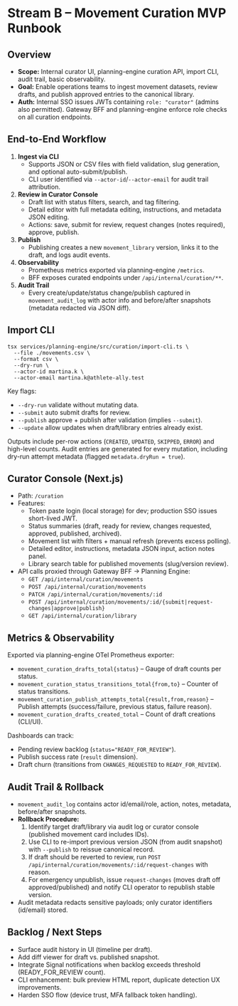 # Stream B – Movement Curation MVP Runbook

## Overview
- **Scope:** Internal curator UI, planning-engine curation API, import CLI, audit trail, basic observability.
- **Goal:** Enable operations teams to ingest movement datasets, review drafts, and publish approved entries to the canonical library.
- **Auth:** Internal SSO issues JWTs containing `role: "curator"` (admins also permitted). Gateway BFF and planning-engine enforce role checks on all curation endpoints.

## End-to-End Workflow
1. **Ingest via CLI**
   - Supports JSON or CSV files with field validation, slug generation, and optional auto-submit/publish.
   - CLI user identified via `--actor-id`/`--actor-email` for audit trail attribution.
2. **Review in Curator Console**
   - Draft list with status filters, search, and tag filtering.
   - Detail editor with full metadata editing, instructions, and metadata JSON editing.
   - Actions: save, submit for review, request changes (notes required), approve, publish.
3. **Publish**
   - Publishing creates a new `movement_library` version, links it to the draft, and logs audit events.
4. **Observability**
   - Prometheus metrics exported via planning-engine `/metrics`.
   - BFF exposes curated endpoints under `/api/internal/curation/**`.
5. **Audit Trail**
   - Every create/update/status change/publish captured in `movement_audit_log` with actor info and before/after snapshots (metadata redacted via JSON diff).

## Import CLI
```
tsx services/planning-engine/src/curation/import-cli.ts \
  --file ./movements.csv \
  --format csv \
  --dry-run \
  --actor-id martina.k \
  --actor-email martina.k@athlete-ally.test
```

Key flags:
- `--dry-run` validate without mutating data.
- `--submit` auto submit drafts for review.
- `--publish` approve + publish after validation (implies `--submit`).
- `--update` allow updates when draft/library entries already exist.

Outputs include per-row actions (`CREATED`, `UPDATED`, `SKIPPED`, `ERROR`) and high-level counts. Audit entries are generated for every mutation, including dry-run attempt metadata (flagged `metadata.dryRun = true`).

## Curator Console (Next.js)
- Path: `/curation`
- Features:
  - Token paste login (local storage) for dev; production SSO issues short-lived JWT.
  - Status summaries (draft, ready for review, changes requested, approved, published, archived).
  - Movement list with filters + manual refresh (prevents excess polling).
  - Detailed editor, instructions, metadata JSON input, action notes panel.
  - Library search table for published movements (slug/version review).
- API calls proxied through Gateway BFF → Planning Engine:
  - `GET /api/internal/curation/movements`
  - `POST /api/internal/curation/movements`
  - `PATCH /api/internal/curation/movements/:id`
  - `POST /api/internal/curation/movements/:id/{submit|request-changes|approve|publish}`
  - `GET /api/internal/curation/library`

## Metrics & Observability
Exported via planning-engine OTel Prometheus exporter:
- `movement_curation_drafts_total{status}` – Gauge of draft counts per status.
- `movement_curation_status_transitions_total{from,to}` – Counter of status transitions.
- `movement_curation_publish_attempts_total{result,from,reason}` – Publish attempts (success/failure, previous status, failure reason).
- `movement_curation_drafts_created_total` – Count of draft creations (CLI/UI).

Dashboards can track:
- Pending review backlog (`status="READY_FOR_REVIEW"`).
- Publish success rate (`result` dimension).
- Draft churn (transitions from `CHANGES_REQUESTED` to `READY_FOR_REVIEW`).

## Audit Trail & Rollback
- `movement_audit_log` contains actor id/email/role, action, notes, metadata, before/after snapshots.
- **Rollback Procedure:**
  1. Identify target draft/library via audit log or curator console (published movement card includes IDs).
  2. Use CLI to re-import previous version JSON (from audit snapshot) with `--publish` to reissue canonical record.
  3. If draft should be reverted to review, run `POST /api/internal/curation/movements/:id/request-changes` with reason.
  4. For emergency unpublish, issue `request-changes` (moves draft off approved/published) and notify CLI operator to republish stable version.
- Audit metadata redacts sensitive payloads; only curator identifiers (id/email) stored.

## Backlog / Next Steps
- Surface audit history in UI (timeline per draft).
- Add diff viewer for draft vs. published snapshot.
- Integrate Signal notifications when backlog exceeds threshold (READY_FOR_REVIEW count).
- CLI enhancement: bulk preview HTML report, duplicate detection UX improvements.
- Harden SSO flow (device trust, MFA fallback token handling).


